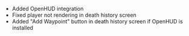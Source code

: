 - Added OpenHUD integration
- Fixed player not rendering in death history screen
- Added "Add Waypoint" button in death history screen if OpenHUD is installed
